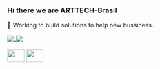 ### Hi there we are ARTTECH-Brasil

🌱 Working to build solutions to help new bussiness.
<div>
  <a href="https://github.com/ARTTECH-BR">
    <img align="center" src="https://github-readme-stats.vercel.app/api?username=fabiosanchesr&show_icons=true&theme=dark" />
  </a>
  <a href="https://github.com/ARTTECH-BR">
    <img align="center" src="https://github-readme-stats.vercel.app/api/top-langs/?username=fabiosanchesr&show_icons=true&theme=dark" />
  </a>
</div>

<div style="display: inline_block"><br>
  <img height="30" width="40" src="https://cdn.jsdelivr.net/gh/devicons/devicon/icons/nextjs/nextjs-line.svg" />
  <img height="30" width="40" src="https://cdn.jsdelivr.net/gh/devicons/devicon/icons/nextjs/nextjs-line.svg" />
</div>


<!--
**fARTTECH-BR/ARTTECH-BR** is a ✨ _special_ ✨ repository because its `README.md` (this file) appears on your GitHub profile.

Here are some ideas to get you started:

- 🔭 I’m currently working on ...
- 🌱 I’m currently learning ...
- 👯 I’m looking to collaborate on ...
- 🤔 I’m looking for help with ...
- 💬 Ask me about ...
- 📫 How to reach me: ...
- 😄 Pronouns: ...
- ⚡ Fun fact: ...
-->
